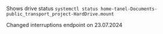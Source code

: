 Shows drive status
`systemctl status home-tanel-Documents-public_transport_project-HardDrive.mount`

Changed interruptions endpoint on 23.07.2024